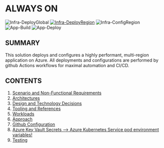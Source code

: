 # ALWAYS ON

![Infra-DeployGlobal](https://github.com/plzm/always-on/actions/workflows/infra.deploy.global.yml/badge.svg)
[![Infra-DeployRegion](https://github.com/plzm/always-on/actions/workflows/infra.deploy.region.yml/badge.svg)](https://github.com/plzm/always-on/actions/workflows/infra.deploy.region.yml)
![Infra-ConfigRegion](https://github.com/plzm/always-on/actions/workflows/infra.config.region.yml/badge.svg)
![App-Build](https://github.com/plzm/always-on/actions/workflows/app.build.yml/badge.svg)
![App-Deploy](https://github.com/plzm/always-on/actions/workflows/app.deploy.yml/badge.svg)

## SUMMARY

This solution deploys and configures a highly performant, multi-region application on Azure. All deployments and configurations are performed by github Actions workflows for maximal automation and CI/CD.

## CONTENTS

1. [Scenario and Non-Functional Requirements](./media/docs/01.scenario-nfrs.md)
2. [Architectures](./media/docs/02.architectures.md)
3. [Design and Technology Decisions](./media/docs/03.design-tech-decisions.md)
4. [Tooling and References](./media/docs/04.tooling-refs.md)
5. [Workloads](./media/docs/05.workloads.md)
6. [Approach](./media/docs/06.approach.md)
7. [Github Configuration](./media/docs/07.github-config.md)
8. [Azure Key Vault Secrets --> Azure Kubernetes Service pod environment variables!](./media/docs/08.akv-aks.md)
9. [Testing](./media/docs/09.testing.md)
